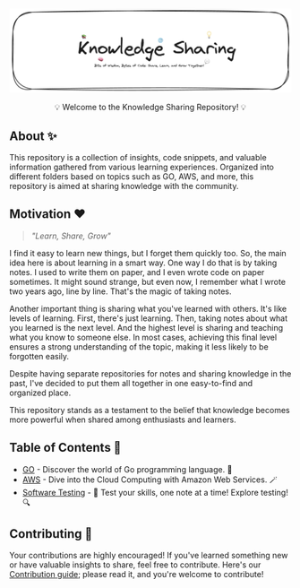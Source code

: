 <br/>

![Banner PNG](./.github/repo-banner.png)

<p align="center">
  💡 Welcome to the Knowledge Sharing Repository! 💡
</p>


## About ✨
This repository is a collection of insights, code snippets, and valuable information gathered from various learning experiences. Organized into different folders based on topics such as GO, AWS, and more, this repository is aimed at sharing knowledge with the community.

## Motivation ❤️

> _"Learn, Share, Grow"_

I find it easy to learn new things, but I forget them quickly too. So, the main idea here is about learning in a smart way. One way I do that is by taking notes. I used to write them on paper, and I even wrote code on paper sometimes. It might sound strange, but even now, I remember what I wrote two years ago, line by line. That's the magic of taking notes.

Another important thing is sharing what you've learned with others. It's like levels of learning. First, there's just learning. Then, taking notes about what you learned is the next level. And the highest level is sharing and teaching what you know to someone else. In most cases, achieving this final level ensures a strong understanding of the topic, making it less likely to be forgotten easily.

Despite having separate repositories for notes and sharing knowledge in the past, I've decided to put them all together in one easy-to-find and organized place.

This repository stands as a testament to the belief that knowledge becomes more powerful when shared among enthusiasts and learners.

## Table of Contents 📜
- [GO](https://github.com/mutasim77/knowledge-sharing/blob/master/The%20Go%20Programming%20Language/README.md) - Discover the world of Go programming language. 🐹
- [AWS](https://github.com/mutasim77/knowledge-sharing/blob/master/AWS%20Cloud%20Computing/README.md) - Dive into the Cloud Computing with Amazon Web Services. 🪄
- [Software Testing](https://github.com/mutasim77/knowledge-sharing/blob/master/Software%20Testing/README.md) -  🧪 Test your skills, one note at a time! Explore testing! 🔍


## Contributing 🔗
Your contributions are highly encouraged! If you've learned something new or have valuable insights to share, feel free to contribute. Here's our [Contribution guide](https://github.com/mutasim77/knowledge-sharing/blob/master/.github/CONTRIBUTING.md); please read it, and you're welcome to contribute!
